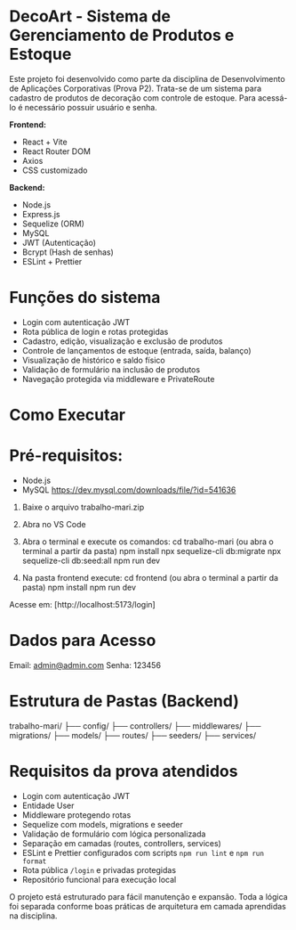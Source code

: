 # DecoArt - Sistema de Gerenciamento de Produtos e Estoque
Este projeto foi desenvolvido como parte da disciplina de Desenvolvimento de Aplicações Corporativas (Prova P2). 
Trata-se de um sistema para cadastro de produtos de decoração com controle de estoque. Para acessá-lo é necessário possuir usuário e senha.

**Frontend:**
- React + Vite
- React Router DOM
- Axios
- CSS customizado

**Backend:**
- Node.js
- Express.js
- Sequelize (ORM)
- MySQL
- JWT (Autenticação)
- Bcrypt (Hash de senhas)
- ESLint + Prettier

# Funções do sistema 
- Login com autenticação JWT
- Rota pública de login e rotas protegidas
- Cadastro, edição, visualização e exclusão de produtos
- Controle de lançamentos de estoque (entrada, saída, balanço)
- Visualização de histórico e saldo físico
- Validação de formulário na inclusão de produtos
- Navegação protegida via middleware e PrivateRoute

# Como Executar
# Pré-requisitos:
- Node.js
- MySQL https://dev.mysql.com/downloads/file/?id=541636

1. Baixe o arquivo trabalho-mari.zip
2. Abra no VS Code 
3. Abra o terminal e execute os comandos:
cd trabalho-mari (ou abra o terminal a partir da pasta)
npm install
npx sequelize-cli db:migrate
npx sequelize-cli db:seed:all
npm run dev

4. Na pasta frontend execute:
cd frontend (ou abra o terminal a partir da pasta)
npm install
npm run dev

Acesse em: [http://localhost:5173/login]

# Dados para Acesso
Email: admin@admin.com
Senha: 123456

# Estrutura de Pastas (Backend)
trabalho-mari/
├── config/
├── controllers/
├── middlewares/
├── migrations/
├── models/
├── routes/
├── seeders/
├── services/

# Requisitos da prova atendidos
- Login com autenticação JWT
- Entidade User
- Middleware protegendo rotas
- Sequelize com models, migrations e seeder
- Validação de formulário com lógica personalizada
- Separação em camadas (routes, controllers, services)
- ESLint e Prettier configurados com scripts `npm run lint` e `npm run format`
- Rota pública `/login` e privadas protegidas
- Repositório funcional para execução local

O projeto está estruturado para fácil manutenção e expansão. 
Toda a lógica foi separada conforme boas práticas de arquitetura em camada aprendidas na disciplina.
